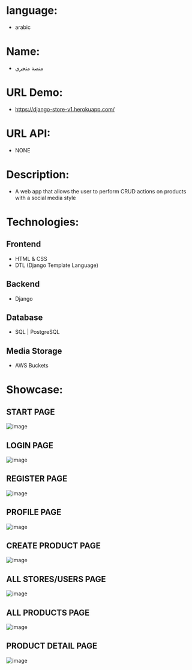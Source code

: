 # language:
- arabic

# Name:
- منصة متجري
 
# URL Demo:
- https://django-store-v1.herokuapp.com/

 # URL API:
- NONE

# Description:
- A web app that allows the user to perform CRUD actions on products with a social media style

# Technologies:
## Frontend
- HTML & CSS
- DTL (Django Template Language)
## Backend
- Django
## Database
- SQL | PostgreSQL
## Media Storage
- AWS Buckets

# Showcase:
## START PAGE
![image](https://user-images.githubusercontent.com/76432762/179211151-abe37dcb-7163-42de-8171-f1ea4cd2ab98.png)
## LOGIN PAGE
![image](https://user-images.githubusercontent.com/76432762/179211219-5be968af-67ff-4cb6-bc63-303b9d992bf3.png)
## REGISTER PAGE
![image](https://user-images.githubusercontent.com/76432762/179211228-157a85f2-3d71-46aa-8b5f-d317c3c63b5c.png)
## PROFILE PAGE
![image](https://user-images.githubusercontent.com/76432762/179211287-0f3ee9e2-d0cb-42de-a0fa-d02cedc2f204.png)
## CREATE PRODUCT PAGE
![image](https://user-images.githubusercontent.com/76432762/179211322-b99b3cf4-e056-4d36-996b-5f4ec0b25b6b.png)
## ALL STORES/USERS PAGE
![image](https://user-images.githubusercontent.com/76432762/179211357-7cab86a4-3760-464d-b8e5-68a22623d125.png)
## ALL PRODUCTS PAGE
![image](https://user-images.githubusercontent.com/76432762/179211389-577df951-1fad-405c-9ebd-4468a7915305.png)
## PRODUCT DETAIL PAGE
![image](https://user-images.githubusercontent.com/76432762/179211455-384ff1fc-1acf-44cc-9bc3-8ccfca0de350.png)

